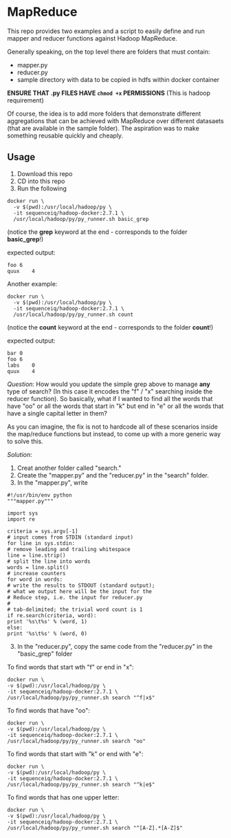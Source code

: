 # MapReduce

This repo provides two examples and a script to easily define and run mapper and reducer functions against Hadoop MapReduce.

Generally speaking, on the top level there are folders that must contain:

* mapper.py
* reducer.py
* sample directory with data to be copied in hdfs within docker container

__ENSURE THAT .py FILES HAVE `chmod +x` PERMISSIONS__
(This is hadoop requirement)

Of course, the idea is to add more folders that demonstrate different aggregations that can be achieved with MapReduce over different datasaets (that are available in the sample folder). The aspiration was to make something reusable quickly and cheaply.

## Usage

1. Download this repo
2. CD into this repo
3. Run the following

```
docker run \
  -v $(pwd):/usr/local/hadoop/py \
  -it sequenceiq/hadoop-docker:2.7.1 \
  /usr/local/hadoop/py/py_runner.sh basic_grep
```
(notice the **grep** keyword at the end - corresponds to the folder **basic_grep**!)

expected output:

```
foo	6
quux	4
```

Another example:

```
docker run \
  -v $(pwd):/usr/local/hadoop/py \
  -it sequenceiq/hadoop-docker:2.7.1 \
  /usr/local/hadoop/py/py_runner.sh count
```
(notice the **count** keyword at the end  - corresponds to the folder **count**!)

expected output:

```
bar	0
foo	6
labs	0
quux	4
```

*Question*: How would you update the simple grep above to manage __any__ type of search? (In this case it encodes the "f" / "x" searching inside the reducer function). So basically, what if I wanted to find all the words that have "oo" or all the words that start in "k" but end in "e" or all the words that have a single capital letter in them?

As you can imagine, the fix is not to hardcode all of these scenarios inside the map/reduce functions but instead, to come up with a more generic way to solve this.

*Solution*: 

1. Creat another folder called "search."
2. Create the "mapper.py" and the "reducer.py" in the "search" folder.
3. In the "mapper.py", write

```
#!/usr/bin/env python
"""mapper.py"""

import sys
import re

criteria = sys.argv[-1]
# input comes from STDIN (standard input)
for line in sys.stdin:
# remove leading and trailing whitespace
line = line.strip()
# split the line into words
words = line.split()
# increase counters
for word in words:
# write the results to STDOUT (standard output);
# what we output here will be the input for the
# Reduce step, i.e. the input for reducer.py
#
# tab-delimited; the trivial word count is 1
if re.search(criteria, word):
print '%s\t%s' % (word, 1)
else:
print '%s\t%s' % (word, 0)
```
3. In the "reducer.py", copy the same code from the "reducer.py" in the "basic_grep" folder

To find words that start wth "f" or end in "x":

```
docker run \
-v $(pwd):/usr/local/hadoop/py \
-it sequenceiq/hadoop-docker:2.7.1 \
/usr/local/hadoop/py/py_runner.sh search "^f|x$"
```

To find words that have "oo":
```
docker run \
-v $(pwd):/usr/local/hadoop/py \
-it sequenceiq/hadoop-docker:2.7.1 \
/usr/local/hadoop/py/py_runner.sh search "oo"
```

To find words that start with "k" or end with "e":

```
docker run \
-v $(pwd):/usr/local/hadoop/py \
-it sequenceiq/hadoop-docker:2.7.1 \
/usr/local/hadoop/py/py_runner.sh search "^k|e$"
```

To find words that has one upper letter:

```
docker run \
-v $(pwd):/usr/local/hadoop/py \
-it sequenceiq/hadoop-docker:2.7.1 \
/usr/local/hadoop/py/py_runner.sh search "^[A-Z].*[A-Z]$"
```



